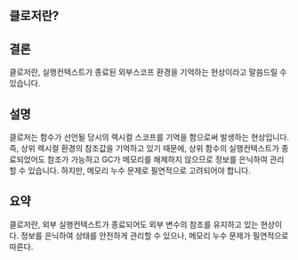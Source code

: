 ## 클로저란?

## 결론

클로저란, 실행컨텍스트가 종료된 외부스코프 환경을 기억하는 현상이라고 말씀드릴 수 있습니다.

## 설명

클로저는 함수가 선언될 당시의 렉시컬 스코프를 기억을 함으로써 발생하는 현상입니다.
즉, 상위 렉시컬 환경의 참조값을 기억하고 있기 때문에, 상위 함수의 실행컨텍스트가 종료되었어도 참조가 가능하고
GC가 메모리를 해제하지 않으므로 정보를 은닉하여 관리할 수 있습니다.
하지만, 메모리 누수 문제로 필연적으로 고려되어야 합니다.

## 요약

클로저란, 외부 실행컨텍스트가 종료되어도 외부 변수의 참조를 유지하고 있는 현상이다.
정보를 은닉하여 상태를 안전하게 관리할 수 있으나, 메모리 누수 문제가 필연적으로 따른다.
